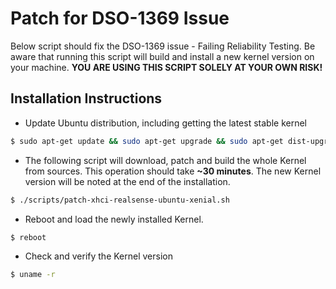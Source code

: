 # Patch for DSO-1369 Issue
Below script should fix the DSO-1369 issue - Failing Reliability Testing.
Be aware that running this script will build and install a new kernel version on your machine.
**YOU ARE USING THIS SCRIPT SOLELY AT YOUR OWN RISK!**

## Installation Instructions
- Update Ubuntu distribution, including getting the latest stable kernel
```bash
$ sudo apt-get update && sudo apt-get upgrade && sudo apt-get dist-upgrade
```

- The following script will download, patch and build the whole Kernel from sources.
This operation should take **~30 minutes**.
The new Kernel version will be noted at the end of the installation.
```bash
$ ./scripts/patch-xhci-realsense-ubuntu-xenial.sh
```
- Reboot and load the newly installed Kernel.
```bash
$ reboot
```

- Check and verify the Kernel version
```bash
$ uname -r
```


